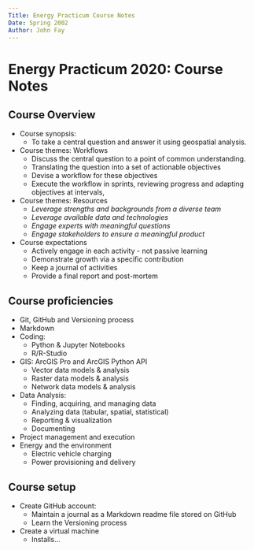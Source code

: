 ```yaml
---
Title: Energy Practicum Course Notes
Date: Spring 2002
Author: John Fay
---
```


# Energy Practicum 2020: Course Notes

## Course Overview 

* Course synopsis: 
  * To take a central question and answer it using geospatial analysis. 
* Course themes: Workflows
  * Discuss the central question to a point of common understanding. 
  * Translating the question into a set of actionable objectives  
  * Devise a workflow for these objectives
  * Execute the workflow in sprints, reviewing progress and adapting objectives at intervals,
* Course themes: Resources
  * *Leverage strengths and backgrounds from a diverse team*
  * *Leverage available data and technologies*
  * *Engage experts with meaningful questions*
  * *Engage stakeholders to ensure a meaningful product*
* Course expectations
  * Actively engage in each activity - not passive learning
  * Demonstrate growth via a specific contribution
  * Keep a journal of activities
  * Provide a final report and post-mortem



## Course proficiencies

* Git, GitHub and Versioning process
* Markdown
* Coding: 
  * Python & Jupyter Notebooks
  * R/R-Studio
* GIS: ArcGIS Pro and ArcGIS Python API
  * Vector data models & analysis
  * Raster data models & analysis
  * Network data models & analysis
* Data Analysis: 
  * Finding, acquiring, and managing data
  * Analyzing data (tabular, spatial, statistical)
  * Reporting & visualization
  * Documenting
* Project management and execution
* Energy and the environment
  * Electric vehicle charging
  * Power provisioning and delivery



## Course setup

* Create GitHub account: 
  * Maintain a journal as a Markdown readme file stored on GitHub
  * Learn the Versioning process
* Create a virtual machine
  * Installs...

